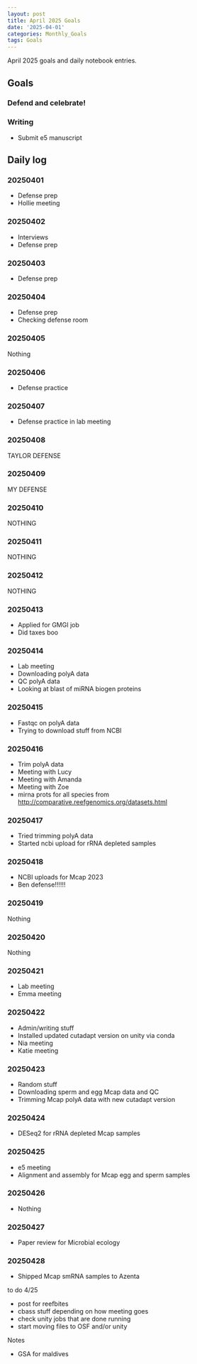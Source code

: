 ```yaml
---
layout: post
title: April 2025 Goals
date: '2025-04-01'
categories: Monthly_Goals
tags: Goals
---
```


April 2025 goals and daily notebook entries.

## Goals

### Defend and celebrate!

### Writing 

- Submit e5 manuscript  

## Daily log 

### 20250401

- Defense prep 
- Hollie meeting 

### 20250402

- Interviews 
- Defense prep 

### 20250403

- Defense prep 

### 20250404

- Defense prep 
- Checking defense room 

### 20250405

Nothing 

### 20250406

- Defense practice 

### 20250407

- Defense practice in lab meeting 

### 20250408

TAYLOR DEFENSE 

### 20250409

MY DEFENSE

### 20250410

NOTHING 

### 20250411

NOTHING 

### 20250412

NOTHING 

### 20250413

- Applied for GMGI job 
- Did taxes boo  

### 20250414

- Lab meeting 
- Downloading polyA data
- QC polyA data 
- Looking at blast of miRNA biogen proteins 

### 20250415

- Fastqc on polyA data 
- Trying to download stuff from NCBI

### 20250416

- Trim polyA data 
- Meeting with Lucy
- Meeting with Amanda
- Meeting with Zoe 
- mirna prots for all species from http://comparative.reefgenomics.org/datasets.html

### 20250417

- Tried trimming polyA data
- Started ncbi upload for rRNA depleted samples

### 20250418

- NCBI uploads for Mcap 2023 
- Ben defense!!!!!!

### 20250419

Nothing 

### 20250420

Nothing 

### 20250421

- Lab meeting 
- Emma meeting

### 20250422

- Admin/writing stuff 
- Installed updated cutadapt version on unity via conda 
- Nia meeting 
- Katie meeting

### 20250423

- Random stuff 
- Downloading sperm and egg Mcap data and QC
- Trimming Mcap polyA data with new cutadapt version

### 20250424

- DESeq2 for rRNA depleted Mcap samples 

### 20250425

- e5 meeting 
- Alignment and assembly for Mcap egg and sperm samples 

### 20250426

- Nothing 

### 20250427

- Paper review for Microbial ecology 

### 20250428

- Shipped Mcap smRNA samples to Azenta 




to do 4/25

- post for reefbites
- cbass stuff depending on how meeting goes 
- check unity jobs that are done running 
- start moving files to OSF and/or unity



Notes 

- GSA for maldives